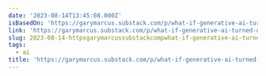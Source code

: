 ```yaml
---
date: '2023-08-14T13:45:08.000Z'
isBasedOn: 'https://garymarcus.substack.com/p/what-if-generative-ai-turned-out'
link: 'https://garymarcus.substack.com/p/what-if-generative-ai-turned-out'
slug: 2023-08-14-httpsgarymarcussubstackcompwhat-if-generative-ai-turned-out
tags:
  - ai
title: 'https://garymarcus.substack.com/p/what-if-generative-ai-turned-out'
---
```


